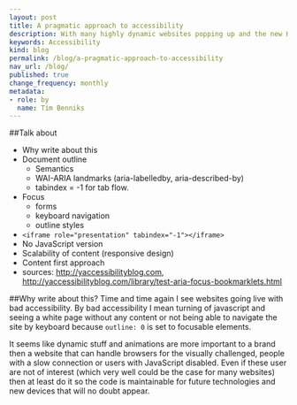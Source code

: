```yaml
---
layout: post
title: A pragmatic approach to accessibility
description: With many highly dynamic websites popping up and the new HTML5 document outline, accessibility is very important, but also very difficult.
keywords: Accessibility
kind: blog
permalink: /blog/a-pragmatic-approach-to-accessibility
nav_url: /blog/
published: true
change_frequency: monthly
metadata:
- role: by
  name: Tim Benniks
---
```


##Talk about

* Why write about this
* Document outline
	- Semantics
	- WAI-ARIA landmarks (aria-labelledby, aria-described-by)
	- tabindex = -1 for tab flow.
* Focus
	- forms
	- keyboard navigation
	- outline styles
* `<iframe role="presentation" tabindex="-1"></iframe>`
* No JavaScript version
* Scalability of content (responsive design)
* Content first approach
* sources: http://yaccessibilityblog.com, http://yaccessibilityblog.com/library/test-aria-focus-bookmarklets.html

##Why write about this?
Time and time again I see websites going live with bad accessibility. 
By bad accessibility I mean turning of javascript and seeing a white page without any content or 
not being able to navigate the site by keyboard because `outline: 0` is set to focusable elements.

It seems like dynamic stuff and animations are more important to a brand then a website that can 
handle browsers for the visually challenged, people with a slow connection or users with JavaScript disabled.
Even if these user are not of interest (which very well could be the case for many websites) then at least do it so the code is maintainable for future technologies 
and new devices that will no doubt appear.
